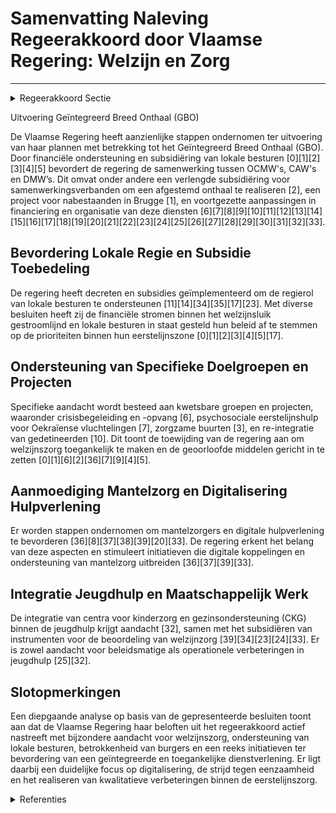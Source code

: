 # Samenvatting Naleving Regeerakkoord door Vlaamse Regering: Welzijn en Zorg

---

<details>
        <summary>Regeerakkoord Sectie </summary>
        <p>1.2.1.6 Algemeen welzijn De afgelopen regeerperiode maakte de Vlaamse regering werk van het geïntegreerd breed onthaal (GBO) en een nieuw decreet lokaal sociaal beleid. De lokale besturen zijn dé regisseur en bepalen het beleid in het kader van de sociale hulp- en dienstverle-ning. De beleidsplannen van de CAW’s enten zich op die van de lokale besturen in hun werkingsgebied. De gemeentebesturen uit het werkingsgebied worden structureel betrokken bij het beleidsplan van het betrokken CAW. De Vlaamse overheid oormerkt de middelen die voor de onthaalfunctie van het CAW beschikbaar zijn en alloceert die per eerstelijnszone. Een lokaal bestuur kan een samenwerkingsover-eenkomst met de partners van het GBO afsluiten om een geïntegreerd en afgestemd onthaal te realiseren waarin duidelijk wordt bepaald wie op casusniveau, afhankelijk van de problematiek, in welke concrete cliëntsi-tuatie het voortouw neemt. In dat geval dient het CAW daarbij minstens de geoor-merkte middelen in te zetten in de desbe-treffende eerstelijnszone. Een lokaal bestuur kan ook kiezen om de onthaalfunctie volledig zelf te organiseren. Na overleg met het CAW, kan een lokaal bestuur aan de minister van welzijn verzoeken om de onthaalfunctie van het CAW over te nemen. De minister verzoekt in dat geval het CAW het respectievelijke deel van de daarvoor geoormerkte middelen over te maken aan het verzoekende lokaal bestuur. De CAW’s blijven verantwoordelijk voor gespeciali-seerde begeleidingsfuncties. Het lokale beleid van deze actoren wordt objectief gemeten en gemonitord. De lokale besturen kunnen hiermee aan de slag om burgers met een ondersteuningsvraag zo goed en snel mogelijk door te wijzen naar de gepaste ondersteuningsvorm. Ze gaan daarbij uit van het lokaal sociaal beleids-plan van de gemeente en de beleidspriori-teiten binnen de eerstelijnszone, dit wordt ook mogelijk gemaakt via open oproepen. We bekijken de verschillende financierings-stromen in het landschap van het algemeen welzijnswerk en stroomlijnen deze in functie van de regierol van de lokale besturen. De lokale besturen nemen ten volle hun regierol op inzake de vermaatschappelij-king van de zorg. Dit betekent dat ze voluit ondersteuning geven aan de mantelzorgers, vrijwilligerszorg en buurtzorg. We zetten in op onlinehulp en telehulp. Er komt 1 digitaal kader waaronder alle hulplijnen en chatboxen met betrekking tot hulpverlening aan elkaar gekoppeld worden voor maximale doorverwijzing. Zoals reeds bij alle nieuwsberichten rond zelfmoord gebeurt, zullen de media ook bij andere geweldsdelicten steeds verwijzen naar de betrokken hulpverlening (1712, Family Justice Centers, Zorgcentra na Seksueel Geweld, …). We bieden lokale besturen de mogelijkheid om rechtstreeks met deze hulpverlenings-vormen aan de slag te gaan zonder steeds met intermediaire regionale actoren tot werkafspraken en overeenkomsten te moeten komen. We zetten de strijd tegen eenzaamheid als belangrijk punt op de beleidsagenda. We verhogen het bewustzijn rond eenzaamheid in de omgeving en we ontwikkelen en ondersteunen initiatieven om dit aan te pakken. We investeren in zorgzame buurten en ondersteunen lokale besturen hierin, o.a. door het delen van beste praktijken. We zorgen voor voldoende ontmoetings-plaatsen, ook digitale, en zetten in op de buurtgerichte benadering van de zorg. We promoten intergenerationele samenwerking en projecten in zorgsettings. We ondersteunen volop de mantelzorgers. We voeren het Vlaamse mantelzorgplan, dat loopt tot eind 2020, verder uit en evalueren het. Op basis daarvan en van de resultaten van een nieuw onderzoek naar informele zorg in Vlaanderen sturen we het mantelzorgbeleid bij. We stimuleren initia-tieven die mantelzorg verbreden bijvoor-beeld via sociale media. De stem van de patiënt moet centraal staan in een verdere uitrol van de eerstelijns-hervorming. We ondersteunen de patiënten-verenigingen, gebruikersorganisaties en zelfhulpgroepen in Vlaanderen. Voor de patiëntenverenigingen en de zelfhulp-groepen doen we dit via het Vlaams Patiëntenplatform waarvan we de financie-ringsstromen transparant maken om dubbele financiering te vermijden. Voor gebruikers organisaties voorzien we een kader waarbij ook de kleinere spelers aan de bak kunnen komen. Subsidiëring gebeurt op basis van transparante criteria en wordt gekoppeld aan het behalen van doelstel-lingen. We zorgen voor structurele onder-steuning voor opleidingsinitiatieven in het kader van ervaringsdeskundigen zodat zorginstellingen hen kunnen integreren in hun werking. We realiseren één meldpunt waar men terecht kan met alle mogelijke klachten over zorg. Dit meldpunt verzorgt de door-verwijzing van klachten en bemiddelt zelf waar mogelijk tussen de patiënt, de zorg-verlener en de zorginstellingen. </p>
        </details> 

Uitvoering Geïntegreerd Breed Onthaal (GBO)

De Vlaamse Regering heeft aanzienlijke stappen ondernomen ter uitvoering van haar plannen met betrekking tot het Geïntegreerd Breed Onthaal (GBO). Door financiële ondersteuning en subsidiëring van lokale besturen \[0\]\[1\]\[2\]\[3\]\[4\]\[5\] bevordert de regering de samenwerking tussen OCMW's, CAW's en DMW’s. Dit omvat onder andere een verlengde subsidiëring voor samenwerkingsverbanden om een afgestemd onthaal te realiseren \[2\], een project voor nabestaanden in Brugge \[1\], en voortgezette aanpassingen in financiering en organisatie van deze diensten \[6\]\[7\]\[8\]\[9\]\[10\]\[11\]\[12\]\[13\]\[14\]\[15\]\[16\]\[17\]\[18\]\[19\]\[20\]\[21\]\[22\]\[23\]\[24\]\[25\]\[26\]\[27\]\[28\]\[29\]\[30\]\[31\]\[32\]\[33\].

## Bevordering Lokale Regie en Subsidie Toebedeling

De regering heeft decreten en subsidies geïmplementeerd om de regierol van lokale besturen te ondersteunen \[11\]\[14\]\[34\]\[35\]\[17\]\[23\]. Met diverse besluiten heeft zij de financiële stromen binnen het welzijnsluik gestroomlijnd en lokale besturen in staat gesteld hun beleid af te stemmen op de prioriteiten binnen hun eerstelijnszone \[0\]\[1\]\[2\]\[3\]\[4\]\[5\]\[17\].

## Ondersteuning van Specifieke Doelgroepen en Projecten

Specifieke aandacht wordt besteed aan kwetsbare groepen en projecten, waaronder crisisbegeleiding en -opvang \[6\], psychosociale eerstelijnshulp voor Oekraïense vluchtelingen \[7\], zorgzame buurten \[3\], en re-integratie van gedetineerden \[10\]. Dit toont de toewijding van de regering aan om welzijnszorg toegankelijk te maken en de geoorloofde middelen gericht in te zetten \[0\]\[1\]\[6\]\[2\]\[36\]\[7\]\[9\]\[4\]\[5\].

## Aanmoediging Mantelzorg en Digitalisering Hulpverlening

Er worden stappen ondernomen om mantelzorgers en digitale hulpverlening te bevorderen \[36\]\[8\]\[37\]\[38\]\[39\]\[20\]\[33\]. De regering erkent het belang van deze aspecten en stimuleert initiatieven die digitale koppelingen en ondersteuning van mantelzorg uitbreiden \[36\]\[37\]\[39\]\[33\].

## Integratie Jeugdhulp en Maatschappelijk Werk

De integratie van centra voor kinderzorg en gezinsondersteuning (CKG) binnen de jeugdhulp krijgt aandacht \[32\], samen met het subsidiëren van instrumenten voor de beoordeling van welzijnzorg \[39\]\[34\]\[23\]\[24\]\[33\]. Er is zowel aandacht voor beleidsmatige als operationele verbeteringen in jeugdhulp \[25\]\[32\].

## Slotopmerkingen

Een diepgaande analyse op basis van de gepresenteerde besluiten toont aan dat de Vlaamse Regering haar beloften uit het regeerakkoord actief nastreeft met bijzondere aandacht voor welzijnszorg, ondersteuning van lokale besturen, betrokkenheid van burgers en een reeks initiatieven ter bevordering van een geïntegreerde en toegankelijke dienstverlening. Er ligt daarbij een duidelijke focus op digitalisering, de strijd tegen eenzaamheid en het realiseren van kwalitatieve verbeteringen binnen de eerstelijnszorg.

<details>
        <summary> Referenties</summary>
        **[\[0\]](https://beslissingenvlaamseregering.vlaanderen.be/?search=Plan%20Vlaamse%20Veerkracht%3A%20Subsidi%C3%ABring%20en%20ondersteuning%20van%20de%20lokale%20besturen%20in%20functie%20van%20het%20realiseren%20van%20samenwerkingsverbanden%20ge%C3%AFntegreerd%20breed%20onthaal%20in%20heel%20Vlaanderen%20en%20Brussel&dateOption=select&startDate=2021-07-16T06%3A00%3A00Z&endDate=2021-07-16T06%3A00%3A00Z)** : **(2021-07-16)** Plan Vlaamse Veerkracht: Subsidiëring en ondersteuning van de lokale besturen in functie van het realiseren van samenwerkingsverbanden geïntegreerd breed onthaal in heel Vlaanderen en Brussel 

**[\[1\]](https://beslissingenvlaamseregering.vlaanderen.be/?search=Plan%20Vlaamse%20Veerkracht%3A%20Subsidies%20in%20het%20kader%20van%20het%20ge%C3%AFntegreerd%20breed%20onthaal&dateOption=select&startDate=2022-04-22T08%3A00%3A00Z&endDate=2022-04-22T08%3A00%3A00Z)** : **(2022-04-22)** Plan Vlaamse Veerkracht: Subsidies in het kader van het geïntegreerd breed onthaal 

**[\[2\]](https://beslissingenvlaamseregering.vlaanderen.be/?search=Verlenging%20subsidi%C3%ABring%20lokale%20besturen%20voor%20realiseren%20samenwerkingsverbanden%20Ge%C3%AFntegreerd%20Breed%20Onthaal%20in%20Vlaanderen%20en%20Brussel&dateOption=select&startDate=2023-09-15T08%3A00%3A00Z&endDate=2023-09-15T08%3A00%3A00Z)** : **(2023-09-15)** Verlenging subsidiëring lokale besturen voor realiseren samenwerkingsverbanden Geïntegreerd Breed Onthaal in Vlaanderen en Brussel 

**[\[3\]](https://beslissingenvlaamseregering.vlaanderen.be/?search=Plan%20Vlaamse%20Veerkracht%3A%20subsidie%20Koning%20Boudewijnstichting%20voor%20project%20%27zorgzame%20buurten%27&dateOption=select&startDate=2021-12-10T09%3A00%3A00Z&endDate=2021-12-10T09%3A00%3A00Z)** : **(2021-12-10)** Plan Vlaamse Veerkracht: subsidie Koning Boudewijnstichting voor project 'zorgzame buurten' 

**[\[4\]](https://beslissingenvlaamseregering.vlaanderen.be/?search=Slagkrachtige%20zorgraden%20door%20versterken%20rol%20lokale%20besturen%2C%20verhogen%20betrokkenheid%20welzijnsveld%20en%20actualisering%20van%20de%20opdrachten&dateOption=select&startDate=2022-12-09T09%3A00%3A00Z&endDate=2022-12-09T09%3A00%3A00Z)** : **(2022-12-09)** Slagkrachtige zorgraden door versterken rol lokale besturen, verhogen betrokkenheid welzijnsveld en actualisering van de opdrachten 

**[\[5\]](https://beslissingenvlaamseregering.vlaanderen.be/?search=Oekra%C3%AFnecrisis%3A%20verlenging%20project%20ge%C3%AFntegreerd%20breed%20onthaal%20%28GBO%29&dateOption=select&startDate=2023-03-10T09%3A00%3A00Z&endDate=2023-03-10T09%3A00%3A00Z)** : **(2023-03-10)** Oekraïnecrisis: verlenging project geïntegreerd breed onthaal (GBO) 

**[\[6\]](https://beslissingenvlaamseregering.vlaanderen.be/?search=Centra%20voor%20Algemeen%20Welzijnswerk%20%28CAW%29%3A%20subsidie%20crisisbegeleiding%20en%20-opvang%202023&dateOption=select&startDate=2023-10-27T08%3A00%3A00Z&endDate=2023-10-27T08%3A00%3A00Z)** : **(2023-10-27)** Centra voor Algemeen Welzijnswerk (CAW): subsidie crisisbegeleiding en -opvang 2023 

**[\[7\]](https://beslissingenvlaamseregering.vlaanderen.be/?search=Centra%20voor%20Algemeen%20Welzijnswerk%20%28CAW%29%3A%20subsidie%20psychosociale%20eerstelijnshulp%20Oekra%C3%AFense%20vluchtelingen&dateOption=select&startDate=2023-03-03T09%3A00%3A00Z&endDate=2023-03-03T09%3A00%3A00Z)** : **(2023-03-03)** Centra voor Algemeen Welzijnswerk (CAW): subsidie psychosociale eerstelijnshulp Oekraïense vluchtelingen 

**[\[8\]](https://beslissingenvlaamseregering.vlaanderen.be/?search=Vlaamse%20sociale%20bescherming%3A%20integratie%20initiatieven%20beschut%20wonen%2C%20multidisciplinaire%20begeleidingsequipes%20palliatieve%20verzorging%20en%20rolstoeladviesteams&dateOption=select&startDate=2023-07-14T08%3A00%3A00Z&endDate=2023-07-14T08%3A00%3A00Z)** : **(2023-07-14)** Vlaamse sociale bescherming: integratie initiatieven beschut wonen, multidisciplinaire begeleidingsequipes palliatieve verzorging en rolstoeladviesteams 

**[\[9\]](https://beslissingenvlaamseregering.vlaanderen.be/?search=Organisatie%20eerstelijnszorg%20voor%20persoon%20met%20een%20zorg-%20en%20ondersteuningsnood&dateOption=select&startDate=2023-11-10T09%3A00%3A00Z&endDate=2023-11-10T09%3A00%3A00Z)** : **(2023-11-10)** Organisatie eerstelijnszorg voor persoon met een zorg- en ondersteuningsnood 

**[\[10\]](https://beslissingenvlaamseregering.vlaanderen.be/?search=Subsidie%202023%20Centra%20voor%20Algemeen%20Welzijnswerk%20%28CAW%29%20voor%20ondersteuning%20van%20hulp-%20en%20dienstverlening%20aan%20gedetineerden&dateOption=select&startDate=2023-03-31T08%3A00%3A00Z&endDate=2023-03-31T08%3A00%3A00Z)** : **(2023-03-31)** Subsidie 2023 Centra voor Algemeen Welzijnswerk (CAW) voor ondersteuning van hulp- en dienstverlening aan gedetineerden 

**[\[11\]](https://beslissingenvlaamseregering.vlaanderen.be/?search=Wijziging%20besluit%20lokaal%20sociaal%20beleid%3A%20subsidiekaders%20in%20overeenstemming%20brengen%20met%20gewijzigde%20bepalingen%20Vlaamse%20Codex%20Overheidsfinanci%C3%ABn&dateOption=select&startDate=2023-07-14T08%3A00%3A00Z&endDate=2023-07-14T08%3A00%3A00Z)** : **(2023-07-14)** Wijziging besluit lokaal sociaal beleid: subsidiekaders in overeenstemming brengen met gewijzigde bepalingen Vlaamse Codex Overheidsfinanciën 

**[\[12\]](https://beslissingenvlaamseregering.vlaanderen.be/?search=E%C3%A9n%20gemeenschappelijk%20overheidskader%20voor%20Centra%20voor%20ambulante%20revalidatie%20%28CAR%29%20en%20Centra%20voor%20geestelijke%20gezondheidszorg%20%28CGG%29%3A%20uitvoeringsbesluit&dateOption=select&startDate=2023-12-08T09%3A00%3A00Z&endDate=2023-12-08T09%3A00%3A00Z)** : **(2023-12-08)** Eén gemeenschappelijk overheidskader voor Centra voor ambulante revalidatie (CAR) en Centra voor geestelijke gezondheidszorg (CGG): uitvoeringsbesluit 

**[\[13\]](https://beslissingenvlaamseregering.vlaanderen.be/?search=Subsidie%20continuering%20samenwerkingsverbanden%20rechtstreeks%20toegankelijke%20jeugdhulp&dateOption=select&startDate=2020-07-17T08%3A00%3A00Z&endDate=2020-07-17T08%3A00%3A00Z)** : **(2020-07-17)** Subsidie continuering samenwerkingsverbanden rechtstreeks toegankelijke jeugdhulp 

**[\[14\]](https://beslissingenvlaamseregering.vlaanderen.be/?search=Vlaamse%20sociale%20bescherming%3A%20wijzigingen%20met%20betrekking%20tot%20basisondersteuningsbudget&dateOption=select&startDate=2020-11-20T09%3A00%3A00Z&endDate=2020-11-20T09%3A00%3A00Z)** : **(2020-11-20)** Vlaamse sociale bescherming: wijzigingen met betrekking tot basisondersteuningsbudget 

**[\[15\]](https://beslissingenvlaamseregering.vlaanderen.be/?search=Beheersing%20capaciteit%20centra%20voor%20dagverzorging%2C%20centra%20voor%20dagopvang%20en%20lokale%20dienstencentra&dateOption=select&startDate=2023-05-12T08%3A00%3A00Z&endDate=2023-05-12T08%3A00%3A00Z)** : **(2023-05-12)** Beheersing capaciteit centra voor dagverzorging, centra voor dagopvang en lokale dienstencentra 

**[\[16\]](https://beslissingenvlaamseregering.vlaanderen.be/?search=Zorgkassen%3A%20subsidi%C3%ABring%20deelname%20en%20organisatie%20multidisciplinair%20overleg%20in%20functie%20van%20de%20opmaak%20van%20een%20zorg-%20en%20ondersteuningsplan&dateOption=select&startDate=2021-10-15T08%3A00%3A00Z&endDate=2021-10-15T08%3A00%3A00Z)** : **(2021-10-15)** Zorgkassen: subsidiëring deelname en organisatie multidisciplinair overleg in functie van de opmaak van een zorg- en ondersteuningsplan 

**[\[17\]](https://beslissingenvlaamseregering.vlaanderen.be/?search=Wijziging%20besluit%20lokaal%20sociaal%20beleid%3A%20subsidiekaders%20in%20overeenstemming%20brengen%20met%20gewijzigde%20bepalingen%20Vlaamse%20Codex%20Overheidsfinanci%C3%ABn&dateOption=select&startDate=2023-09-15T08%3A00%3A00Z&endDate=2023-09-15T08%3A00%3A00Z)** : **(2023-09-15)** Wijziging besluit lokaal sociaal beleid: subsidiekaders in overeenstemming brengen met gewijzigde bepalingen Vlaamse Codex Overheidsfinanciën 

**[\[18\]](https://beslissingenvlaamseregering.vlaanderen.be/?search=Instroom%20personeel%20gezinszorg%3A%20subsidiemechanisme&dateOption=select&startDate=2023-06-23T08%3A00%3A00Z&endDate=2023-06-23T08%3A00%3A00Z)** : **(2023-06-23)** Instroom personeel gezinszorg: subsidiemechanisme 

**[\[19\]](https://beslissingenvlaamseregering.vlaanderen.be/?search=Sociaal%20ondernemerschap%20in%20de%20welzijnssector%3A%20groeipad&dateOption=select&startDate=2020-03-06T09%3A00%3A00Z&endDate=2020-03-06T09%3A00%3A00Z)** : **(2020-03-06)** Sociaal ondernemerschap in de welzijnssector: groeipad 

**[\[20\]](https://beslissingenvlaamseregering.vlaanderen.be/?search=Erkenning%20Steunpunt%20Welzijn%2C%20Volksgezondheid%20en%20Gezin%20%282021-2026%29&dateOption=select&startDate=2021-05-28T08%3A00%3A00Z&endDate=2021-05-28T08%3A00%3A00Z)** : **(2021-05-28)** Erkenning Steunpunt Welzijn, Volksgezondheid en Gezin (2021-2026) 

**[\[21\]](https://beslissingenvlaamseregering.vlaanderen.be/?search=Subsidies%20Vlaamse%20lokale%20besturen%2C%20vzw%20de%20Rand%20en%20de%20Vlaamse%20Gemeenschapscommissie%20voor%20project%20%27Ondersteuning%20van%20lokale%20besturen%20in%20het%20kader%20van%20%20samenleven%20in%20diversiteit%3A%20Plan%20Samenleven%27&dateOption=select&startDate=2023-09-22T08%3A00%3A00Z&endDate=2023-09-22T08%3A00%3A00Z)** : **(2023-09-22)** Subsidies Vlaamse lokale besturen, vzw de Rand en de Vlaamse Gemeenschapscommissie voor project 'Ondersteuning van lokale besturen in het kader van  samenleven in diversiteit: Plan Samenleven' 

**[\[22\]](https://beslissingenvlaamseregering.vlaanderen.be/?search=Vlaamse%20sociale%20bescherming%3A%20wijziging%20regeling%20basisondersteuningsbudget&dateOption=select&startDate=2020-09-25T08%3A00%3A00Z&endDate=2020-09-25T08%3A00%3A00Z)** : **(2020-09-25)** Vlaamse sociale bescherming: wijziging regeling basisondersteuningsbudget 

**[\[23\]](https://beslissingenvlaamseregering.vlaanderen.be/?search=Ondersteuning%20eerstelijnszorgaanbieders%20en%20interdisciplinaire%20samenwerking%20in%20de%20praktijkvoering%20en%20uitbreiding%20opdrachten%20huisartsenkringen&dateOption=select&startDate=2022-12-09T09%3A00%3A00Z&endDate=2022-12-09T09%3A00%3A00Z)** : **(2022-12-09)** Ondersteuning eerstelijnszorgaanbieders en interdisciplinaire samenwerking in de praktijkvoering en uitbreiding opdrachten huisartsenkringen 

**[\[24\]](https://beslissingenvlaamseregering.vlaanderen.be/?search=Kwaliteitsdecreet%20beleidsdomein%20Welzijn%2C%20Volksgezondheid%20en%20Gezin%20%28WVG%29&dateOption=select&startDate=2022-12-16T09%3A00%3A00Z&endDate=2022-12-16T09%3A00%3A00Z)** : **(2022-12-16)** Kwaliteitsdecreet beleidsdomein Welzijn, Volksgezondheid en Gezin (WVG) 

**[\[25\]](https://beslissingenvlaamseregering.vlaanderen.be/?search=Jeugdhulp%3A%20verhoging%20subsidie%20residenti%C3%ABle%20module%20GES%2B%2C%20effici%C3%ABntiewinsten%20subsidies%20en%20uitvoering%20VIA5&dateOption=select&startDate=2020-12-11T09%3A00%3A00Z&endDate=2020-12-11T09%3A00%3A00Z)** : **(2020-12-11)** Jeugdhulp: verhoging subsidie residentiële module GES+, efficiëntiewinsten subsidies en uitvoering VIA5 

**[\[26\]](https://beslissingenvlaamseregering.vlaanderen.be/?search=Wijzigingsdecreet%20regelgeving%20Vlaamse%20sociale%20bescherming%20%28VSB%29%3A%20integratie%20zorgsectoren&dateOption=select&startDate=2020-12-18T09%3A00%3A00Z&endDate=2020-12-18T09%3A00%3A00Z)** : **(2020-12-18)** Wijzigingsdecreet regelgeving Vlaamse sociale bescherming (VSB): integratie zorgsectoren 

**[\[27\]](https://beslissingenvlaamseregering.vlaanderen.be/?search=Lokale%20besturen%3A%20werkingssubsidie%20aanvullend%20lokaal%20dienstenaanbod%20van%20algemeen%20economisch%20belang%20juli%202023%20-%20december%202023.%20&dateOption=select&startDate=2023-05-26T08%3A00%3A00Z&endDate=2023-05-26T08%3A00%3A00Z)** : **(2023-05-26)** Lokale besturen: werkingssubsidie aanvullend lokaal dienstenaanbod van algemeen economisch belang juli 2023 - december 2023.  

**[\[28\]](https://beslissingenvlaamseregering.vlaanderen.be/?search=Instroom%20personeel%20gezinszorg%3A%20subsidiemechanisme&dateOption=select&startDate=2023-08-31T08%3A00%3A00Z&endDate=2023-08-31T08%3A00%3A00Z)** : **(2023-08-31)** Instroom personeel gezinszorg: subsidiemechanisme 

**[\[29\]](https://beslissingenvlaamseregering.vlaanderen.be/?search=Ondersteuning%20eerstelijnszorgaanbieders%20en%20interdisciplinaire%20samenwerking%20in%20de%20praktijkvoering%20en%20uitbreiding%20opdrachten%20huisartsenkringen&dateOption=select&startDate=2022-09-09T08%3A00%3A00Z&endDate=2022-09-09T08%3A00%3A00Z)** : **(2022-09-09)** Ondersteuning eerstelijnszorgaanbieders en interdisciplinaire samenwerking in de praktijkvoering en uitbreiding opdrachten huisartsenkringen 

**[\[30\]](https://beslissingenvlaamseregering.vlaanderen.be/?search=Vlaamse%20sociale%20bescherming%3A%20wijziging%20basisondersteuningsbudget&dateOption=select&startDate=2020-12-23T16%3A30%3A00Z&endDate=2020-12-23T16%3A30%3A00Z)** : **(2020-12-23)** Vlaamse sociale bescherming: wijziging basisondersteuningsbudget 

**[\[31\]](https://beslissingenvlaamseregering.vlaanderen.be/?search=Lokaal%20beleid%20buitenschoolse%20opvang%20en%20activiteiten&dateOption=select&startDate=2020-10-16T07%3A00%3A00Z&endDate=2020-10-16T07%3A00%3A00Z)** : **(2020-10-16)** Lokaal beleid buitenschoolse opvang en activiteiten 

**[\[32\]](https://beslissingenvlaamseregering.vlaanderen.be/?search=Integratie%20van%20de%20centra%20voor%20kinderzorg%20en%20gezinsondersteuning%20%28CKG%29%20in%20de%20jeugdhulp%3A%20wijzigingsbesluit&dateOption=select&startDate=2023-10-27T08%3A00%3A00Z&endDate=2023-10-27T08%3A00%3A00Z)** : **(2023-10-27)** Integratie van de centra voor kinderzorg en gezinsondersteuning (CKG) in de jeugdhulp: wijzigingsbesluit 

**[\[33\]](https://beslissingenvlaamseregering.vlaanderen.be/?search=Subsidie%20verduurzaming%20Zorgzame%20buurt-projecten&dateOption=select&startDate=2023-12-22T09%3A00%3A00Z&endDate=2023-12-22T09%3A00%3A00Z)** : **(2023-12-22)** Subsidie verduurzaming Zorgzame buurt-projecten 

**[\[34\]](https://beslissingenvlaamseregering.vlaanderen.be/?search=Subsidie%20beheer%20waarderingstool%20in%20het%20beleidsdomein%20Welzijn%2C%20Volksgezondheid%20en%20Gezin%20%28WVG%29%3A%20herverdelingsbesluit&dateOption=select&startDate=2023-10-27T08%3A00%3A00Z&endDate=2023-10-27T08%3A00%3A00Z)** : **(2023-10-27)** Subsidie beheer waarderingstool in het beleidsdomein Welzijn, Volksgezondheid en Gezin (WVG): herverdelingsbesluit 

**[\[35\]](https://beslissingenvlaamseregering.vlaanderen.be/?search=Lokaal%20beleid%20buitenschoolse%20opvang%20en%20activiteiten&dateOption=select&startDate=2020-07-10T08%3A00%3A00Z&endDate=2020-07-10T08%3A00%3A00Z)** : **(2020-07-10)** Lokaal beleid buitenschoolse opvang en activiteiten 

**[\[36\]](https://beslissingenvlaamseregering.vlaanderen.be/?search=VIA6%3A%20uitvoering%20maatregelen&dateOption=select&startDate=2021-12-17T09%3A00%3A00Z&endDate=2021-12-17T09%3A00%3A00Z)** : **(2021-12-17)** VIA6: uitvoering maatregelen 

**[\[37\]](https://beslissingenvlaamseregering.vlaanderen.be/?search=Centra%20voor%20algemeen%20welzijnswerk%20%28CAW%29%3A%20subsidie%20VIA-6-middelen%20koopkracht&dateOption=select&startDate=2022-12-16T09%3A00%3A00Z&endDate=2022-12-16T09%3A00%3A00Z)** : **(2022-12-16)** Centra voor algemeen welzijnswerk (CAW): subsidie VIA-6-middelen koopkracht 

**[\[38\]](https://beslissingenvlaamseregering.vlaanderen.be/?search=Centra%20voor%20algemeen%20welzijnswerk%20%28CAW%29%3A%20subsidie%20uitvoering%20maatregel%20koopkracht%20VIA-6%20voor%20personeelsleden%20die%20niet%20structureel%20door%20Vlaanderen%20erkend%20of%20gesubsidieerd%20zijn&dateOption=select&startDate=2023-04-21T08%3A00%3A00Z&endDate=2023-04-21T08%3A00%3A00Z)** : **(2023-04-21)** Centra voor algemeen welzijnswerk (CAW): subsidie uitvoering maatregel koopkracht VIA-6 voor personeelsleden die niet structureel door Vlaanderen erkend of gesubsidieerd zijn 

**[\[39\]](https://beslissingenvlaamseregering.vlaanderen.be/?search=VZW%20Persoonsvolgend%20Budgetwijzer%3A%20beheer%20Waarderingstool%20in%20het%20Vlaamse%20beleidsdomein%20Welzijn%2C%20Volksgezondheid%20en%20Gezin&dateOption=select&startDate=2023-12-22T09%3A00%3A00Z&endDate=2023-12-22T09%3A00%3A00Z)** : **(2023-12-22)** VZW Persoonsvolgend Budgetwijzer: beheer Waarderingstool in het Vlaamse beleidsdomein Welzijn, Volksgezondheid en Gezin 
        </details> 

